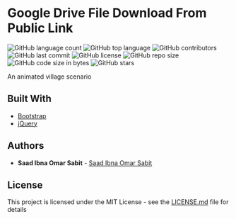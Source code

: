 # Google Drive File Download From Public Link


<!--- See https://shields.io for others or to customize this set of shields.  --->
<!--- See https://shields.io for others or to customize this set of shields.  --->
![GitHub language count](https://img.shields.io/github/languages/count/ssabit/google_drive_file_download?style=flat-square)
![GitHub top language](https://img.shields.io/github/languages/top/ssabit/google_drive_file_download?style=flat-square)
![GitHub contributors](https://img.shields.io/github/contributors/ssabit/google_drive_file_download?style=flat-square)
![GitHub last commit](https://img.shields.io/github/last-commit/ssabit/google_drive_file_download?color=red&style=flat-square)
![GitHub license](https://img.shields.io/github/license/ssabit/google_drive_file_download?style=flat-square)
![GitHub repo size](https://img.shields.io/github/repo-size/ssabit/google_drive_file_download?style=flat-square)
![GitHub code size in bytes](https://img.shields.io/github/languages/code-size/ssabit/google_drive_file_download?style=flat-square)
![GitHub stars](https://img.shields.io/github/stars/ssabit/google_drive_file_download?style=flat-square)

An animated village scenario

## Built With

* [Bootstrap](https://getbootstrap.com/)
* [jQuery](https://jquery.com/)

## Authors

* **Saad Ibna Omar Sabit** - [Saad Ibna Omar Sabit](https://www.linkedin.com/in/sabit/)

## License

This project is licensed under the MIT License - see the [LICENSE.md](LICENSE) file for details
